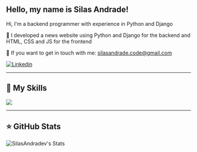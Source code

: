 ## Hello, my name is Silas Andrade!

Hi, I'm a backend programmer with experience in Python and Django

🔭 I developed a news website using Python and Django for the backend and HTML, CSS and JS for the frontend

💬 If you want to get in touch with me: silasandrade.code@gmail.com

[![Linkedin](https://img.shields.io/badge/-username-blue?style=flat-square&logo=Linkedin&logoColor=white&link=https://www.linkedin.com/in/silasandradev/)](https://www.linkedin.com/in/silasandradev/)

---

## 🚀 My Skills

<code><img src="https://skillicons.dev/icons?i=html,css,js,c,cpp,py,django,fastapi,git,vscode,godot&perline=6&theme=dark" /></code>

---

## ⭐ GitHub Stats

![SilasAndradev's Stats](https://github-readme-stats.vercel.app/api?username=SilasAndradev&theme=tokyonight&show_icons=true&hide_border=false&count_private=true)


